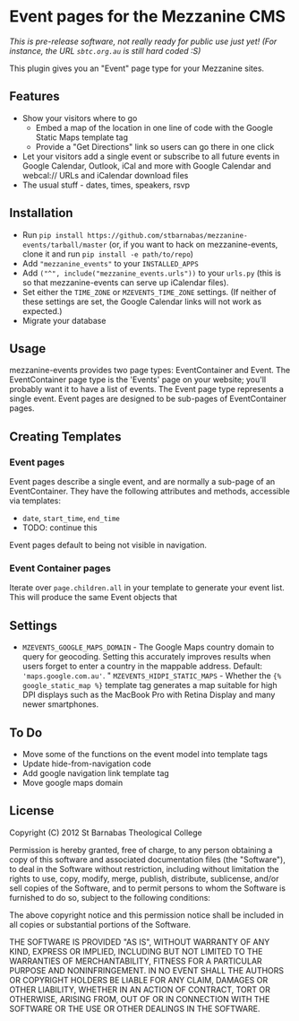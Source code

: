 # Event pages for the Mezzanine CMS

*This is pre-release software, not really ready for public use just yet! (For instance, the URL `sbtc.org.au` is still hard coded :S)*

This plugin gives you an "Event" page type for your Mezzanine sites.

## Features

* Show your visitors where to go
	* Embed a map of the location in one line of code with the Google Static Maps template tag
	* Provide a "Get Directions" link so users can go there in one click
* Let your visitors add a single event or subscribe to all future events in Google Calendar, Outlook, iCal and more with Google Calendar and webcal:// URLs and iCalendar download files
* The usual stuff - dates, times, speakers, rsvp

## Installation

* Run `pip install https://github.com/stbarnabas/mezzanine-events/tarball/master` (or, if you want to hack on mezzanine-events, clone it and run `pip install -e path/to/repo`)
* Add `"mezzanine_events"` to your `INSTALLED_APPS`
* Add `("^", include("mezzanine_events.urls"))` to your `urls.py` (this is so that mezzanine-events can serve up iCalendar files).
* Set either the `TIME_ZONE` or `MZEVENTS_TIME_ZONE` settings. (If neither of these settings are set, the Google Calendar links will not work as expected.)
* Migrate your database

## Usage

mezzanine-events provides two page types: EventContainer and Event. The EventContainer page type is the 'Events' page on your website; you'll probably want it to have a list of events. The Event page type represents a single event. Event pages are designed to be sub-pages of EventContainer pages.

## Creating Templates

### Event pages

Event pages describe a single event, and are normally a sub-page of an EventContainer. They have the following attributes and methods, accessible via templates:

* `date`, `start_time`, `end_time`
* TODO: continue this

Event pages default to being not visible in navigation.

### Event Container pages

Iterate over `page.children.all` in your template to generate your event list. This will produce the same Event objects that 

## Settings

* `MZEVENTS_GOOGLE_MAPS_DOMAIN` - The Google Maps country domain to query for geocoding. Setting this accurately improves results when users forget to enter a country in the mappable address. Default: `'maps.google.com.au'`.
" `MZEVENTS_HIDPI_STATIC_MAPS` - Whether the `{% google_static_map %}` template tag generates a map suitable for high DPI displays such as the MacBook Pro with Retina Display and many newer smartphones.

## To Do

* Move some of the functions on the event model into template tags
* Update hide-from-navigation code
* Add google navigation link template tag
* Move google maps domain

## License

Copyright (C) 2012 St Barnabas Theological College

Permission is hereby granted, free of charge, to any person obtaining a copy of this software and associated documentation files (the "Software"), to deal in the Software without restriction, including without limitation the rights to use, copy, modify, merge, publish, distribute, sublicense, and/or sell copies of the Software, and to permit persons to whom the Software is furnished to do so, subject to the following conditions:

The above copyright notice and this permission notice shall be included in all copies or substantial portions of the Software.

THE SOFTWARE IS PROVIDED "AS IS", WITHOUT WARRANTY OF ANY KIND, EXPRESS OR IMPLIED, INCLUDING BUT NOT LIMITED TO THE WARRANTIES OF MERCHANTABILITY, FITNESS FOR A PARTICULAR PURPOSE AND NONINFRINGEMENT. IN NO EVENT SHALL THE AUTHORS OR COPYRIGHT HOLDERS BE LIABLE FOR ANY CLAIM, DAMAGES OR OTHER LIABILITY, WHETHER IN AN ACTION OF CONTRACT, TORT OR OTHERWISE, ARISING FROM, OUT OF OR IN CONNECTION WITH THE SOFTWARE OR THE USE OR OTHER DEALINGS IN THE SOFTWARE.
